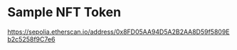 # Sample NFT Token

https://sepolia.etherscan.io/address/0x8FD05AA94D5A2B2AA8D59f5809Eb2c5258f9C7e6
